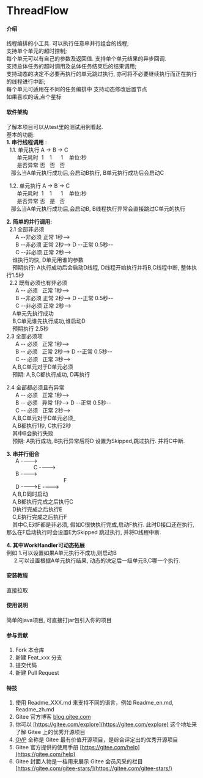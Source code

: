 # ThreadFlow

#### 介绍
线程编排的小工具. 可以执行任意串并行组合的线程;  
支持单个单元的超时控制;  
每个单元可以有自己的参数及返回值. 支持单个单元结果的异步回调.   
支持总体任务的超时调用及总体任务结束后的结果调用;  
支持动态的决定不必要再执行的单元跳过执行, 亦可将不必要继续执行而正在执行的线程进行中断;   
每个单元可适用在不同的任务编排中
支持动态修改后置节点   
如果喜欢的话,点个星标  

#### 软件架构
了解本项目可以从test里的测试用例看起.  
基本的功能:  
 **1. 串行线程调用** :  
&nbsp;&nbsp;1.1. 单元执行  A -> B -> C    
&nbsp;&nbsp;&nbsp;&nbsp;&nbsp;&nbsp;&nbsp;单元耗时&nbsp;&nbsp;1&nbsp;&nbsp;&nbsp;&nbsp;1&nbsp;&nbsp;&nbsp;&nbsp;&nbsp;&nbsp;1&nbsp;&nbsp;&nbsp;&nbsp;单位:秒    
&nbsp;&nbsp;&nbsp;&nbsp;&nbsp;&nbsp;&nbsp;是否异常  否&nbsp;&nbsp;&nbsp;否&nbsp;&nbsp;&nbsp;否    
&nbsp;&nbsp;&nbsp;那么当A单元执行成功后,会启动B执行, B单元执行成功后会启动C    
     
&nbsp;&nbsp;1.2.  单元执行  A -> B -> C  
&nbsp;&nbsp;&nbsp;&nbsp;&nbsp;&nbsp;&nbsp;单元耗时&nbsp;&nbsp;1&nbsp;&nbsp;&nbsp;&nbsp;1&nbsp;&nbsp;&nbsp;&nbsp;&nbsp;&nbsp;1&nbsp;&nbsp;&nbsp;&nbsp;单位:秒  
&nbsp;&nbsp;&nbsp;&nbsp;&nbsp;&nbsp;&nbsp;是否异常  否&nbsp;&nbsp;&nbsp;是&nbsp;&nbsp;&nbsp;否  
&nbsp;&nbsp;&nbsp;那么当A单元执行成功后,会启动B, B线程执行异常会直接跳过C单元的执行  
 
**2. 简单的并行调用:**   
&nbsp;&nbsp;2.1 全部非必须  
&nbsp;&nbsp;&nbsp;&nbsp;&nbsp;&nbsp;A --非必须 正常 1秒-->  
&nbsp;&nbsp;&nbsp;&nbsp;&nbsp;&nbsp;B --非必须 正常 2秒-->  D --正常 0.5秒--   
&nbsp;&nbsp;&nbsp;&nbsp;&nbsp;&nbsp;C --非必须 正常 2秒-->  
&nbsp;&nbsp;&nbsp;&nbsp;谁执行的快, D单元用谁的参数  
&nbsp;&nbsp;&nbsp;&nbsp;预期执行: A执行成功后会启动D线程, D线程开始执行并将B,C线程中断, 整体执行1.5秒   
&nbsp;&nbsp;2.2 既有必须也有非必须  
&nbsp;&nbsp;&nbsp;&nbsp;&nbsp;&nbsp;A -- 必须 &nbsp;&nbsp;正常 1秒-->    
&nbsp;&nbsp;&nbsp;&nbsp;&nbsp;&nbsp;B --非必须 正常 2秒-->  D --正常 0.5秒--  
&nbsp;&nbsp;&nbsp;&nbsp;&nbsp;&nbsp;C --非必须 正常 2秒-->    
&nbsp;&nbsp;&nbsp;&nbsp;A单元先执行成功  
&nbsp;&nbsp;&nbsp;&nbsp;B,C单元谁先执行成功,谁启动D  
&nbsp;&nbsp;&nbsp;&nbsp;预期执行 2.5秒  
  2.3 全部必须项  
&nbsp;&nbsp;&nbsp;&nbsp;&nbsp;&nbsp;A -- 必须 &nbsp;&nbsp;正常 1秒-->   
&nbsp;&nbsp;&nbsp;&nbsp;&nbsp;&nbsp;B -- 必须 &nbsp;&nbsp;正常 2秒-->  D --正常 0.5秒--  
&nbsp;&nbsp;&nbsp;&nbsp;&nbsp;&nbsp;C -- 必须 &nbsp;&nbsp;正常 3秒-->     
&nbsp;&nbsp;&nbsp;&nbsp;A,B,C单元对于D单元必须  
&nbsp;&nbsp;&nbsp;&nbsp;预期: A,B,C都执行成功, D再执行   

  2.4 全部都必须且有异常  
&nbsp;&nbsp;&nbsp;&nbsp;&nbsp;&nbsp;A -- 必须 &nbsp;&nbsp;正常 1秒-->   
&nbsp;&nbsp;&nbsp;&nbsp;&nbsp;&nbsp;B -- 必须 &nbsp;&nbsp;异常 1秒-->  D --正常 0.5秒--  
&nbsp;&nbsp;&nbsp;&nbsp;&nbsp;&nbsp;C -- 必须 &nbsp;&nbsp;正常 2秒-->   
&nbsp;&nbsp;&nbsp;&nbsp;A,B,C单元对于D单元必须_   
&nbsp;&nbsp;&nbsp;&nbsp;A,B都执行1秒, C执行2秒   
&nbsp;&nbsp;&nbsp;&nbsp;其中B会执行失败  
&nbsp;&nbsp;&nbsp;&nbsp;预期: A执行成功, B执行异常后将D 设置为Skipped,跳过执行. 并将C中断.   

 **3. 串并行组合**   
&nbsp;&nbsp;&nbsp;&nbsp;&nbsp;&nbsp;A ---->  
&nbsp;&nbsp;&nbsp;&nbsp;&nbsp;&nbsp;&nbsp;&nbsp;&nbsp;&nbsp;&nbsp;&nbsp;&nbsp;&nbsp;&nbsp;&nbsp;&nbsp;&nbsp;C ---->  
&nbsp;&nbsp;&nbsp;&nbsp;&nbsp;&nbsp;B ---->  
&nbsp;&nbsp;&nbsp;&nbsp;&nbsp;&nbsp;&nbsp;&nbsp;&nbsp;&nbsp;&nbsp;&nbsp;&nbsp;&nbsp;&nbsp;&nbsp;&nbsp;&nbsp;&nbsp;&nbsp;&nbsp;&nbsp;&nbsp;&nbsp;&nbsp;&nbsp;&nbsp;&nbsp;&nbsp;&nbsp;&nbsp;&nbsp;&nbsp;&nbsp;&nbsp;&nbsp;&nbsp;
F  
&nbsp;&nbsp;&nbsp;&nbsp;&nbsp;&nbsp;D ---->E ---->  
&nbsp;&nbsp;&nbsp;&nbsp;A,B,D同时启动  
&nbsp;&nbsp;&nbsp;&nbsp;A,B都执行完成之后执行C  
&nbsp;&nbsp;&nbsp;&nbsp;D执行完成之后执行E  
&nbsp;&nbsp;&nbsp;&nbsp;C,E执行完成之后执行F  
&nbsp;&nbsp;&nbsp;&nbsp;其中C,E对F都是非必须,  假如C很快执行完成,启动F执行. 此时D接口还在执行, 那么在F启动执行时会设置E为Skipped 跳过执行, 并将D线程中断.  

 **4. 其中WorkHandler可动态拓展**  
        例如 1.可以设置如果A单元执行不成功,则启动B  
&nbsp;&nbsp;&nbsp;&nbsp;&nbsp;2.可以设置根据A单元执行结果, 动态的决定后一级单元B,C哪一个执行.  
#### 安装教程
  直接拉取
#### 使用说明
  简单的java项目, 可直接打jar包引入你的项目
#### 参与贡献

1.  Fork 本仓库
2.  新建 Feat_xxx 分支
3.  提交代码
4.  新建 Pull Request


#### 特技

1.  使用 Readme\_XXX.md 来支持不同的语言，例如 Readme\_en.md, Readme\_zh.md
2.  Gitee 官方博客 [blog.gitee.com](https://blog.gitee.com)
3.  你可以 [https://gitee.com/explore](https://gitee.com/explore) 这个地址来了解 Gitee 上的优秀开源项目
4.  [GVP](https://gitee.com/gvp) 全称是 Gitee 最有价值开源项目，是综合评定出的优秀开源项目
5.  Gitee 官方提供的使用手册 [https://gitee.com/help](https://gitee.com/help)
6.  Gitee 封面人物是一档用来展示 Gitee 会员风采的栏目 [https://gitee.com/gitee-stars/](https://gitee.com/gitee-stars/)
